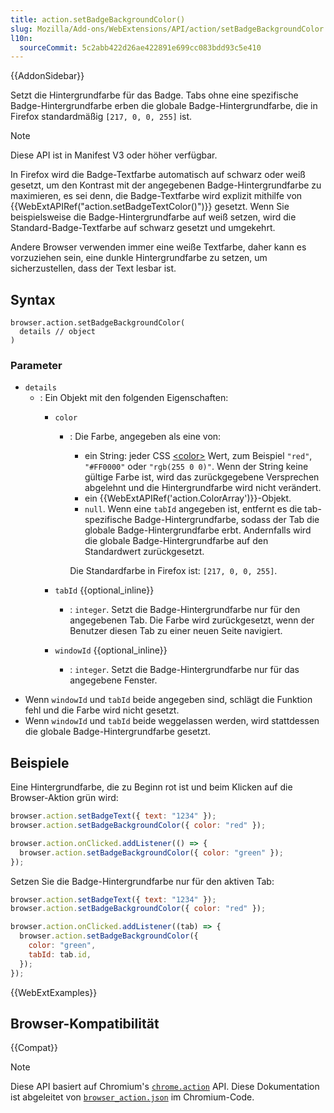 ```yaml
---
title: action.setBadgeBackgroundColor()
slug: Mozilla/Add-ons/WebExtensions/API/action/setBadgeBackgroundColor
l10n:
  sourceCommit: 5c2abb422d26ae422891e699cc083bdd93c5e410
---
```


{{AddonSidebar}}

Setzt die Hintergrundfarbe für das Badge. Tabs ohne eine spezifische Badge-Hintergrundfarbe erben die globale Badge-Hintergrundfarbe, die in Firefox standardmäßig `[217, 0, 0, 255]` ist.

> [!NOTE]
> Diese API ist in Manifest V3 oder höher verfügbar.

In Firefox wird die Badge-Textfarbe automatisch auf schwarz oder weiß gesetzt, um den Kontrast mit der angegebenen Badge-Hintergrundfarbe zu maximieren, es sei denn, die Badge-Textfarbe wird explizit mithilfe von {{WebExtAPIRef("action.setBadgeTextColor()")}} gesetzt. Wenn Sie beispielsweise die Badge-Hintergrundfarbe auf weiß setzen, wird die Standard-Badge-Textfarbe auf schwarz gesetzt und umgekehrt.

Andere Browser verwenden immer eine weiße Textfarbe, daher kann es vorzuziehen sein, eine dunkle Hintergrundfarbe zu setzen, um sicherzustellen, dass der Text lesbar ist.

## Syntax

```js-nolint
browser.action.setBadgeBackgroundColor(
  details // object
)
```

### Parameter

- `details`
  - : Ein Objekt mit den folgenden Eigenschaften:
    - `color`
      - : Die Farbe, angegeben als eine von:
        - ein String: jeder CSS [\<color>](/de/docs/Web/CSS/color_value) Wert, zum Beispiel `"red"`, `"#FF0000"` oder `"rgb(255 0 0)"`. Wenn der String keine gültige Farbe ist, wird das zurückgegebene Versprechen abgelehnt und die Hintergrundfarbe wird nicht verändert.
        - ein {{WebExtAPIRef('action.ColorArray')}}-Objekt.
        - `null`. Wenn eine `tabId` angegeben ist, entfernt es die tab-spezifische Badge-Hintergrundfarbe, sodass der Tab die globale Badge-Hintergrundfarbe erbt. Andernfalls wird die globale Badge-Hintergrundfarbe auf den Standardwert zurückgesetzt.

        Die Standardfarbe in Firefox ist: `[217, 0, 0, 255]`.

    - `tabId` {{optional_inline}}
      - : `integer`. Setzt die Badge-Hintergrundfarbe nur für den angegebenen Tab. Die Farbe wird zurückgesetzt, wenn der Benutzer diesen Tab zu einer neuen Seite navigiert.
    - `windowId` {{optional_inline}}
      - : `integer`. Setzt die Badge-Hintergrundfarbe nur für das angegebene Fenster.

<!---->

- Wenn `windowId` und `tabId` beide angegeben sind, schlägt die Funktion fehl und die Farbe wird nicht gesetzt.
- Wenn `windowId` und `tabId` beide weggelassen werden, wird stattdessen die globale Badge-Hintergrundfarbe gesetzt.

## Beispiele

Eine Hintergrundfarbe, die zu Beginn rot ist und beim Klicken auf die Browser-Aktion grün wird:

```js
browser.action.setBadgeText({ text: "1234" });
browser.action.setBadgeBackgroundColor({ color: "red" });

browser.action.onClicked.addListener(() => {
  browser.action.setBadgeBackgroundColor({ color: "green" });
});
```

Setzen Sie die Badge-Hintergrundfarbe nur für den aktiven Tab:

```js
browser.action.setBadgeText({ text: "1234" });
browser.action.setBadgeBackgroundColor({ color: "red" });

browser.action.onClicked.addListener((tab) => {
  browser.action.setBadgeBackgroundColor({
    color: "green",
    tabId: tab.id,
  });
});
```

{{WebExtExamples}}

## Browser-Kompatibilität

{{Compat}}

> [!NOTE]
> Diese API basiert auf Chromium's [`chrome.action`](https://developer.chrome.com/docs/extensions/reference/api/action#method-setBadgeBackgroundColor) API. Diese Dokumentation ist abgeleitet von [`browser_action.json`](https://chromium.googlesource.com/chromium/src/+/master/chrome/common/extensions/api/browser_action.json) im Chromium-Code.
